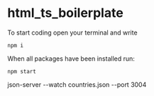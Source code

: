 # html_ts_boilerplate
To start coding open your terminal and write
```
npm i
```

When all packages have been installed run:
```
npm start
```
json-server --watch countries.json --port 3004


